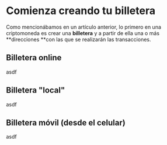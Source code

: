 # Comienza creando tu billetera

Como mencionábamos en un artículo anterior, lo primero en una criptomoneda es crear una **billetera** y a partir de ella una o más **direcciones **con las que se realizarán las transacciones. 

## Billetera online

asdf

## Billetera "local"

asdf

## Billetera móvil \(desde el celular\)

asdf


